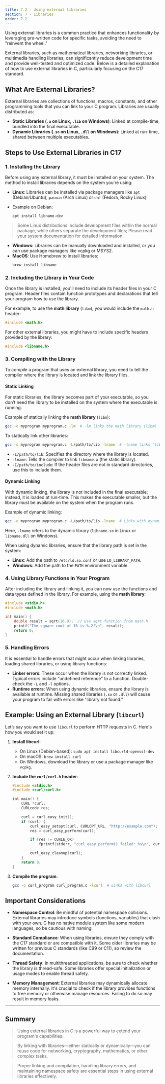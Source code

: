 ```yaml
---
title: 7.2 - Using external libraries
section: 7 - Libraries
order: 7.2
---
```


Using external libraries is a common practice that enhances functionality by leveraging pre-written code for specific tasks, avoiding the need to "reinvent the wheel."

External libraries, such as mathematical libraries, networking libraries, or multimedia handling libraries, can significantly reduce development time and provide well-tested and optimized code. Below is a detailed explanation of how to use external libraries in C, particularly focusing on the C17 standard.

## What Are External Libraries?
External libraries are collections of functions, macros, constants, and other programming tools that you can link to your C program. Libraries are usually distributed as:
- **Static Libraries (`.a` on Linux, `.lib` on Windows)**: Linked at compile-time, bundled into the final executable.
- **Dynamic Libraries (`.so` on Linux, `.dll` on Windows)**: Linked at run-time, shared between multiple executables.

## Steps to Use External Libraries in C17

### 1. **Installing the Library**
Before using any external library, it must be installed on your system. The method to install libraries depends on the system you're using:
- **Linux**: Libraries can be installed via package managers like `apt` (Debian/Ubuntu), `pacman` (Arch Linux) or `dnf` (Fedora, Rocky Linux)

- Example on Debian:
  ```bash
  apt install libname-dev
  ```

> Some Linux distributions include development files within the normal package, while others separate the development files; Please read your system documentation for detailed information.

- **Windows**: Libraries can be manually downloaded and installed, or you can use package managers like vcpkg or MSYS2.
- **MacOS**: Use Homebrew to install libraries:
  ```bash
  brew install libname
  ```

### 2. **Including the Library in Your Code**
Once the library is installed, you'll need to include its header files in your C program. Header files contain function prototypes and declarations that tell your program how to use the library. 

For example, to use the **math library** (`libm`), you would include the `math.h` header:
```c
#include <math.h>
```

For other external libraries, you might have to include specific headers provided by the library:
```c
#include <libname.h>
```

### 3. **Compiling with the Library**
To compile a program that uses an external library, you need to tell the compiler where the library is located and link the library files.

#### Static Linking
For static libraries, the library becomes part of your executable, so you don’t need the library to be installed on the system where the executable is running.

Example of statically linking the **math library** (`libm`):
```bash
gcc -o myprogram myprogram.c -lm  # -lm links the math library (libm)
```

To statically link other libraries:
```bash
gcc -o myprogram myprogram.c -L/path/to/lib -lname  # -lname links 'libname.a'
```

- `-L/path/to/lib`: Specifies the directory where the library is located.
- `-lname`: Tells the compiler to link `libname.a` (the static library).
- `-I/path/to/include`: If the header files are not in standard directories, use this to include them.

#### Dynamic Linking
With dynamic linking, the library is not included in the final executable; instead, it is loaded at run-time. This makes the executable smaller, but the library must be available on the system when the program runs.

Example of dynamic linking:
```bash
gcc -o myprogram myprogram.c -L/path/to/lib -lname  # Links with dynamic libname.so
```
Here, `-lname` refers to the dynamic library (`libname.so` in Linux or `libname.dll` on Windows).

When using dynamic libraries, ensure that the library path is set in the system:
- **Linux**: Add the path to `/etc/ld.so.conf` or use `LD_LIBRARY_PATH`.
- **Windows**: Add the path to the `PATH` environment variable.

### 4. **Using Library Functions in Your Program**
After including the library and linking it, you can now use the functions and data types defined in the library. For example, using the **math library**:
```c
#include <stdio.h>
#include <math.h>

int main() {
    double result = sqrt(16.0);  // Use sqrt function from math.h
    printf("The square root of 16 is %.2f\n", result);
    return 0;
}
```

### 5. **Handling Errors**
It is essential to handle errors that might occur when linking libraries, loading shared libraries, or using library functions:
- **Linker errors**: These occur when the library is not correctly linked. Typical errors include "undefined reference" to a function. Double-check the `-L` and `-l` options.
- **Runtime errors**: When using dynamic libraries, ensure the library is available at runtime. Missing shared libraries (`.so` or `.dll`) will cause your program to fail with errors like "library not found."

## Example: Using an External Library (`libcurl`)
Let’s say you want to use `libcurl` to perform HTTP requests in C. Here's how you would set it up:

1. **Install libcurl**:
   - On Linux (Debian-based): `sudo apt install libcurl4-openssl-dev`
   - On macOS: `brew install curl`
   - On Windows, download the library or use a package manager like `vcpkg`.

2. **Include the `curl/curl.h` header**:
   ```c
   #include <stdio.h>
   #include <curl/curl.h>

   int main() {
       CURL *curl;
       CURLcode res;

       curl = curl_easy_init();
       if (curl) {
           curl_easy_setopt(curl, CURLOPT_URL, "http://example.com");
           res = curl_easy_perform(curl);

           if (res != CURLE_OK)
               fprintf(stderr, "curl_easy_perform() failed: %s\n", curl_easy_strerror(res));

           curl_easy_cleanup(curl);
       }
       return 0;
   }
   ```

3. **Compile the program**:
   ```bash
   gcc -o curl_program curl_program.c -lcurl  # Links with libcurl
   ```

## Important Considerations
- **Namespace Control**: Be mindful of potential namespace collisions. External libraries may introduce symbols (functions, variables) that clash with your own. C has no native module system like some modern languages, so be cautious with naming.
  
- **Standard Compliance**: When using libraries, ensure they comply with the C17 standard or are compatible with it. Some older libraries may be written for previous C standards (like C99 or C11), so review the documentation.

- **Thread Safety**: In multithreaded applications, be sure to check whether the library is thread-safe. Some libraries offer special initialization or usage modes to enable thread safety.

- **Memory Management**: External libraries may dynamically allocate memory internally. It's crucial to check if the library provides functions to free memory or otherwise manage resources. Failing to do so may result in memory leaks.

---

## Summary

> Using external libraries in C is a powerful way to extend your program's capabilities.

> By linking with libraries—either statically or dynamically—you can reuse code for networking, cryptography, mathematics, or other complex tasks.

> Proper linking and compilation, handling library errors, and maintaining namespace safety are essential steps in using external libraries effectively.